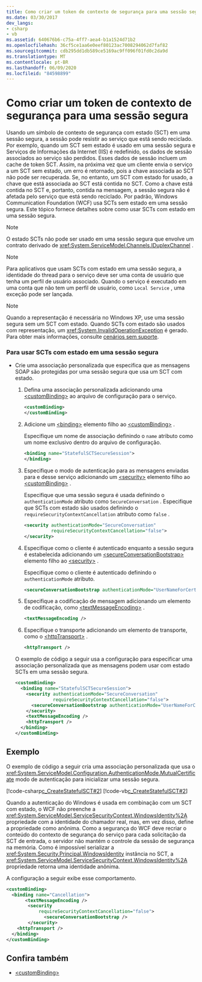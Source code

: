 ```yaml
---
title: Como criar um token de contexto de segurança para uma sessão segura
ms.date: 03/30/2017
dev_langs:
- csharp
- vb
ms.assetid: 640676b6-c75a-4ff7-aea4-b1a1524d71b2
ms.openlocfilehash: 36cf5ce1aa6e0eef80123ac7008294062d7faf82
ms.sourcegitcommit: cdb295dd1db589ce5169ac9ff096f01fd0c2da9d
ms.translationtype: MT
ms.contentlocale: pt-BR
ms.lasthandoff: 06/09/2020
ms.locfileid: "84598899"
---
```

# <a name="how-to-create-a-security-context-token-for-a-secure-session"></a>Como criar um token de contexto de segurança para uma sessão segura
Usando um símbolo de contexto de segurança com estado (SCT) em uma sessão segura, a sessão pode resistir ao serviço que está sendo reciclado. Por exemplo, quando um SCT sem estado é usado em uma sessão segura e Serviços de Informações da Internet (IIS) é redefinido, os dados de sessão associados ao serviço são perdidos. Esses dados de sessão incluem um cache de token SCT. Assim, na próxima vez que um cliente envia o serviço a um SCT sem estado, um erro é retornado, pois a chave associada ao SCT não pode ser recuperada. Se, no entanto, um SCT com estado for usado, a chave que está associada ao SCT está contida no SCT. Como a chave está contida no SCT e, portanto, contida na mensagem, a sessão segura não é afetada pelo serviço que está sendo reciclado. Por padrão, Windows Communication Foundation (WCF) usa SCTs sem estado em uma sessão segura. Este tópico fornece detalhes sobre como usar SCTs com estado em uma sessão segura.  
  
> [!NOTE]
> O estado SCTs não pode ser usado em uma sessão segura que envolve um contrato derivado de <xref:System.ServiceModel.Channels.IDuplexChannel> .  
  
> [!NOTE]
> Para aplicativos que usam SCTs com estado em uma sessão segura, a identidade do thread para o serviço deve ser uma conta de usuário que tenha um perfil de usuário associado. Quando o serviço é executado em uma conta que não tem um perfil de usuário, como `Local Service` , uma exceção pode ser lançada.  
  
> [!NOTE]
> Quando a representação é necessária no Windows XP, use uma sessão segura sem um SCT com estado. Quando SCTs com estado são usados com representação, um <xref:System.InvalidOperationException> é gerado. Para obter mais informações, consulte [cenários sem suporte](unsupported-scenarios.md).  
  
### <a name="to-use-stateful-scts-in-a-secure-session"></a>Para usar SCTs com estado em uma sessão segura  
  
- Crie uma associação personalizada que especifica que as mensagens SOAP são protegidas por uma sessão segura que usa um SCT com estado.  
  
    1. Defina uma associação personalizada adicionando uma [\<customBinding>](../../configure-apps/file-schema/wcf/custombinding.md) ao arquivo de configuração para o serviço.  
  
        ```xml  
        <customBinding>  
        </customBinding>
        ```  
  
    2. Adicione um [\<binding>](../../configure-apps/file-schema/wcf/bindings.md) elemento filho ao [\<customBinding>](../../configure-apps/file-schema/wcf/custombinding.md) .  
  
         Especifique um nome de associação definindo o `name` atributo como um nome exclusivo dentro do arquivo de configuração.  
  
        ```xml  
        <binding name="StatefulSCTSecureSession">  
        </binding>
        ```  
  
    3. Especifique o modo de autenticação para as mensagens enviadas para e desse serviço adicionando um [\<security>](../../configure-apps/file-schema/wcf/security-of-custombinding.md) elemento filho ao [\<customBinding>](../../configure-apps/file-schema/wcf/custombinding.md) .  
  
         Especifique que uma sessão segura é usada definindo o `authenticationMode` atributo como `SecureConversation` . Especifique que SCTs com estado são usados definindo o `requireSecurityContextCancellation` atributo como `false` .  
  
        ```xml  
        <security authenticationMode="SecureConversation"  
                  requireSecurityContextCancellation="false">
        </security>
        ```  
  
    4. Especifique como o cliente é autenticado enquanto a sessão segura é estabelecida adicionando um [\<secureConversationBootstrap>](../../configure-apps/file-schema/wcf/secureconversationbootstrap.md) elemento filho ao [\<security>](../../configure-apps/file-schema/wcf/security-of-custombinding.md) .  
  
         Especifique como o cliente é autenticado definindo o `authenticationMode` atributo.  
  
        ```xml  
        <secureConversationBootstrap authenticationMode="UserNameForCertificate" />  
        ```  
  
    5. Especifique a codificação de mensagem adicionando um elemento de codificação, como [\<textMessageEncoding>](../../configure-apps/file-schema/wcf/textmessageencoding.md) .  
  
        ```xml  
        <textMessageEncoding />  
        ```  
  
    6. Especifique o transporte adicionando um elemento de transporte, como o [\<httpTransport>](../../configure-apps/file-schema/wcf/httptransport.md) .  
  
        ```xml  
        <httpTransport />  
        ```  
  
     O exemplo de código a seguir usa a configuração para especificar uma associação personalizada que as mensagens podem usar com estado SCTs em uma sessão segura.  
  
    ```xml  
    <customBinding>  
      <binding name="StatefulSCTSecureSession">  
        <security authenticationMode="SecureConversation"  
                  requireSecurityContextCancellation="false">  
          <secureConversationBootstrap authenticationMode="UserNameForCertificate" />  
        </security>  
        <textMessageEncoding />  
        <httpTransport />  
      </binding>  
    </customBinding>  
    ```  
  
## <a name="example"></a>Exemplo  
 O exemplo de código a seguir cria uma associação personalizada que usa o <xref:System.ServiceModel.Configuration.AuthenticationMode.MutualCertificate> modo de autenticação para inicializar uma sessão segura.  
  
 [!code-csharp[c_CreateStatefulSCT#2](../../../../samples/snippets/csharp/VS_Snippets_CFX/c_createstatefulsct/cs/secureservice.cs#2)]
 [!code-vb[c_CreateStatefulSCT#2](../../../../samples/snippets/visualbasic/VS_Snippets_CFX/c_createstatefulsct/vb/secureservice.vb#2)]  
  
 Quando a autenticação do Windows é usada em combinação com um SCT com estado, o WCF não preenche a <xref:System.ServiceModel.ServiceSecurityContext.WindowsIdentity%2A> propriedade com a identidade do chamador real, mas, em vez disso, define a propriedade como anônima. Como a segurança do WCF deve recriar o conteúdo do contexto de segurança do serviço para cada solicitação da SCT de entrada, o servidor não mantém o controle da sessão de segurança na memória. Como é impossível serializar a <xref:System.Security.Principal.WindowsIdentity> instância no SCT, a <xref:System.ServiceModel.ServiceSecurityContext.WindowsIdentity%2A> propriedade retorna uma identidade anônima.  
  
 A configuração a seguir exibe esse comportamento.  
  
```xml  
<customBinding>  
  <binding name="Cancellation">  
       <textMessageEncoding />  
        <security
            requireSecurityContextCancellation="false">  
              <secureConversationBootstrap />  
        </security>  
    <httpTransport />  
  </binding>  
</customBinding>  
```  
  
## <a name="see-also"></a>Confira também

- [\<customBinding>](../../configure-apps/file-schema/wcf/custombinding.md)
